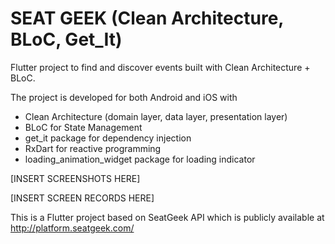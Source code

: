 # SEAT GEEK (Clean Architecture, BLoC, Get_It)

Flutter project to find and discover events built with Clean Architecture + BLoC.

The project is developed for both Android and iOS with

* Clean Architecture (domain layer, data layer, presentation layer)
* BLoC for State Management
* get_it package for dependency injection
* RxDart for reactive programming 
* loading_animation_widget package for loading indicator

[INSERT SCREENSHOTS HERE]

[INSERT SCREEN RECORDS HERE]

This is a Flutter project based on SeatGeek API which is publicly available at
http://platform.seatgeek.com/



